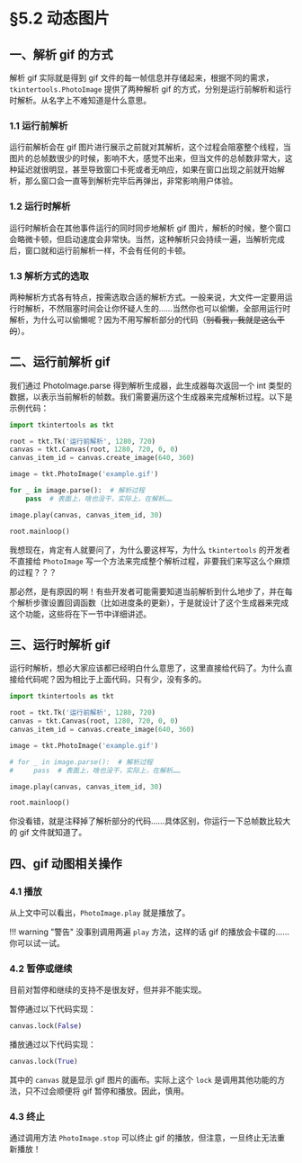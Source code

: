 §5.2 动态图片
============

一、解析 gif 的方式
------------------

解析 gif 实际就是得到 gif 文件的每一帧信息并存储起来，根据不同的需求，`tkintertools.PhotoImage` 提供了两种解析 gif 的方式，分别是运行前解析和运行时解析。从名字上不难知道是什么意思。

### 1.1 运行前解析

运行前解析会在 gif 图片进行展示之前就对其解析，这个过程会阻塞整个线程，当图片的总帧数很少的时候，影响不大，感觉不出来，但当文件的总帧数非常大，这种延迟就很明显，甚至导致窗口卡死或者无响应，如果在窗口出现之前就开始解析，那么窗口会一直等到解析完毕后再弹出，非常影响用户体验。

### 1.2 运行时解析

运行时解析会在其他事件运行的同时同步地解析 gif 图片，解析的时候，整个窗口会略微卡顿，但启动速度会非常快。当然，这种解析只会持续一遍，当解析完成后，窗口就和运行前解析一样，不会有任何的卡顿。

### 1.3 解析方式的选取

两种解析方式各有特点，按需选取合适的解析方式。一般来说，大文件一定要用运行时解析，不然阻塞时间会让你怀疑人生的……当然你也可以偷懒，全部用运行时解析，为什么可以偷懒呢？因为不用写解析部分的代码（~~别看我，我就是这么干的~~）。

二、运行前解析 gif
-----------------

我们通过 PhotoImage.parse 得到解析生成器，此生成器每次返回一个 int 类型的数据，以表示当前解析的帧数。我们需要遍历这个生成器来完成解析过程。以下是示例代码：

```python
import tkintertools as tkt

root = tkt.Tk('运行前解析', 1280, 720)
canvas = tkt.Canvas(root, 1280, 720, 0, 0)
canvas_item_id = canvas.create_image(640, 360)

image = tkt.PhotoImage('example.gif')

for _ in image.parse():  # 解析过程
    pass  # 表面上，啥也没干，实际上，在解析……

image.play(canvas, canvas_item_id, 30)

root.mainloop()
```

我想现在，肯定有人就要问了，为什么要这样写，为什么 `tkintertools` 的开发者不直接给 `PhotoImage` 写一个方法来完成整个解析过程，非要我们来写这么个麻烦的过程？？？

那必然，是有原因的啊！有些开发者可能需要知道当前解析到什么地步了，并在每个解析步骤设置回调函数（比如进度条的更新），于是就设计了这个生成器来完成这个功能，这些将在下一节中详细讲述。

三、运行时解析 gif
-----------------

运行时解析，想必大家应该都已经明白什么意思了，这里直接给代码了。为什么直接给代码呢？因为相比于上面代码，只有少，没有多的。

```python
import tkintertools as tkt

root = tkt.Tk('运行前解析', 1280, 720)
canvas = tkt.Canvas(root, 1280, 720, 0, 0)
canvas_item_id = canvas.create_image(640, 360)

image = tkt.PhotoImage('example.gif')

# for _ in image.parse():  # 解析过程
#     pass  # 表面上，啥也没干，实际上，在解析……

image.play(canvas, canvas_item_id, 30)

root.mainloop()
```

你没看错，就是注释掉了解析部分的代码……具体区别，你运行一下总帧数比较大的 gif 文件就知道了。

四、gif 动图相关操作
-------------------

### 4.1 播放

从上文中可以看出，`PhotoImage.play` 就是播放了。

!!! warning "警告"
    没事别调用两遍 `play` 方法，这样的话 gif 的播放会卡碟的……你可以试一试。

### 4.2 暂停或继续

目前对暂停和继续的支持不是很友好，但并非不能实现。

暂停通过以下代码实现：

```python
canvas.lock(False)
```

播放通过以下代码实现：

```python
canvas.lock(True)
```

其中的 `canvas` 就是显示 gif 图片的画布。实际上这个 `lock` 是调用其他功能的方法，只不过会顺便将 gif 暂停和播放。因此，慎用。

### 4.3 终止

通过调用方法 `PhotoImage.stop` 可以终止 gif 的播放，但注意，一旦终止无法重新播放！
